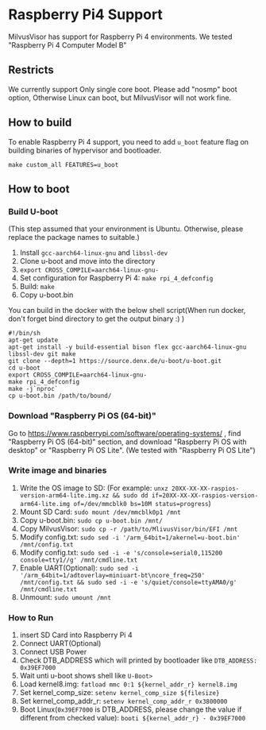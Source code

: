 # Raspberry Pi4 Support
MilvusVisor has support for Raspberry Pi 4 environments.
We tested "Raspberry Pi 4 Computer Model B"

## Restricts
We currently support Only single core boot. Please add "nosmp" boot option, Otherwise Linux can boot, but MilvusVisor will not work fine.

## How to build
To enable Raspberry Pi 4 support, you need to add `u_boot` feature flag on building binaries of hypervisor and bootloader.

```shell
make custom_all FEATURES=u_boot
```

## How to boot
### Build U-boot
(This step assumed that your environment is Ubuntu. Otherwise, please replace the package names to suitable.)

1. Install `gcc-aarch64-linux-gnu` and `libssl-dev` 
2. Clone u-boot and move into the directory
3. `export CROSS_COMPILE=aarch64-linux-gnu-`
4. Set configuration for Raspberry Pi 4: `make rpi_4_defconfig`
5. Build: `make`
6. Copy u-boot.bin

You can build in the docker with the below shell script(When run docker, don't forget bind directory to get the output binary :) )

```shell
#!/bin/sh
apt-get update
apt-get install -y build-essential bison flex gcc-aarch64-linux-gnu libssl-dev git make
git clone --depth=1 https://source.denx.de/u-boot/u-boot.git
cd u-boot
export CROSS_COMPILE=aarch64-linux-gnu-
make rpi_4_defconfig
make -j`nproc`
cp u-boot.bin /path/to/bound/
```

### Download "Raspberry Pi OS (64-bit)"
Go to https://www.raspberrypi.com/software/operating-systems/ , find "Raspberry Pi OS (64-bit)" section, and download "Raspberry Pi OS with desktop" or "Raspberry Pi OS Lite". (We tested with "Raspberry Pi OS Lite")


### Write image and binaries

1. Write the OS image to SD: (For example: `unxz 20XX-XX-XX-raspios-version-arm64-lite.img.xz && sudo dd if=20XX-XX-XX-raspios-version-arm64-lite.img of=/dev/mmcblk0 bs=10M status=progress`)
2. Mount SD Card: `sudo mount /dev/mmcblk0p1 /mnt`
3. Copy u-boot.bin: `sudo cp u-boot.bin /mnt/`
4. Copy MilvusVisor: `sudo cp -r /path/to/MlivusVisor/bin/EFI /mnt`
5. Modify config.txt: `sudo sed -i '/arm_64bit=1/akernel=u-boot.bin' /mnt/config.txt`
6. Modify config.txt: `sudo sed -i -e 's/console=serial0,115200 console=tty1//g' /mnt/cmdline.txt`
7. Enable UART(Optional): `sudo sed -i '/arm_64bit=1/adtoverlay=miniuart-bt\ncore_freq=250' /mnt/config.txt && sudo sed -i -e 's/quiet/console=ttyAMA0/g' /mnt/cmdline.txt`
8. Unmount: `sudo umount /mnt`

### How to Run
1. insert SD Card into Raspberry Pi 4
2. Connect UART(Optional)
3. Connect USB Power
4. Check DTB_ADDRESS which will printed by bootloader like `DTB_ADDRESS: 0x39EF7000`
5. Wait unti u-boot shows shell like `U-Boot>`
6. Load kernel8.img: `fatload mmc 0:1 ${kernel_addr_r} kernel8.img`
7. Set kernel_comp_size: `setenv kernel_comp_size ${filesize}`
8. Set kernel_comp_addr_r: `setenv kernel_comp_addr_r 0x3800000`
9. Boot Linux(`0x39EF7000` is DTB_ADDRESS, please change the value if different from checked value): `booti ${kernel_addr_r} - 0x39EF7000`
